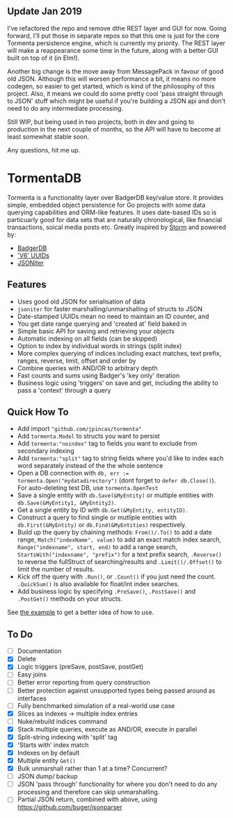 ## Update Jan 2019

I've refactored the repo and remove dthe REST layer and GUI for now.  Going forward, I'll put those in separate repos so that this one is just for the core Tormenta persistence engine, which is currently my priority.  The REST layer will make a reappearance some time in the future, along with a better GUI built on top of it (in Elm!).

Another big change is the move away from MessagePack in favour of good old JSON.  Although this will worsen performance a bit, it means no more codegen, so easier to get started, which is kind of the philosophy of this project. Also, it means we could do some pretty cool 'pass straight through to JSON' stuff which might be useful if you're building a JSON api and don't need to do any intermediate processing.

Still WIP, but being used in two projects, both in dev and going to production in the next couple of months, so the API will have to become at least somewhat stable soon.

Any questions, hit me up.

# TormentaDB

Tormenta is a functionality layer over BadgerDB key/value store.  It provides simple, embedded object persistence for Go projects with some data querying capabilities and ORM-like features.  It uses date-based IDs so is particuarly good for data sets that are naturally chronological, like financial transactions, soical media posts etc. Greatly inspired by [Storm](https://github.com/asdine/storm) and powered by:

- [BadgerDB](https://github.com/dgraph-io/badger)
- ['V6' UUIDs](https://github.com/bradleypeabody/gouuidv6)
- [JSONIter](https://github.com/json-iterator/go)
 

## Features

- Uses good old JSON for serialisation of data
- `jsoniter` for faster marshalling/unmarshalling of structs to JSON
- Date-stamped UUIDs mean no need to maintain an ID counter, and
- You get date range querying and 'created at' field baked in
- Simple basic API for saving and retrieving your objects
- Automatic indexing on all fields (can be skipped)
- Option to index by individual words in strings (split index)
- More complex querying of indices including exact matches, text prefix, ranges, reverse, limit, offset and order by
- Combine queries with AND/OR to arbitrary depth
- Fast counts and sums using Badger's 'key only' iteration
- Business logic using 'triggers' on save and get, including the ability to pass a 'context' through a query


## Quick How To

- Add import `"github.com/jpincas/tormenta"`
- Add `tormenta.Model` to structs you want to persist 
- Add `tormenta:"noindex"` tag to fields you want to exclude from secondary indexing
- Add `tormenta:"split"` tag to string fields where you'd like to index each word separately instead of the the whole sentence
- Open a DB connection with `db, err := tormenta.Open("mydatadirectory")` (dont forget to `defer db.Close()`). For auto-deleting test DB, use `tormenta.OpenTest`
- Save a single entity with `db.Save(&MyEntity)` or multiple entities with `db.Save(&MyEntity1, &MyEntity2)`.
- Get a single entity by ID with `db.Get(&MyEntity, entityID)`.
- Construct a query to find single or mutliple entities with `db.First(&MyEntity)` or `db.Find(&MyEntities)` respectively. 
- Build up the query by chaining methods: `From()/.To()` to add a date range, `Match("indexName", value)` to add an exact match index search, `Range("indexname", start, end)` to add a range search, `StartsWith("indexname", "prefix")` for a text prefix search, `.Reverse()` to reverse the fullStruct of searching/results and `.Limit()/.Offset()` to limit the number of results.
- Kick off the query with `.Run()`, or `.Count()` if you just need the count.  `.QuickSum()` is also available for float/int index searches.
- Add business logic by specifying `.PreSave()`, `.PostSave()` and `.PostGet()` methods on your structs.
	
See [the example](https://github.com/tormenta/example_test.go) to get a better idea of how to use.

## To Do

- [ ] Documentation
- [x] Delete
- [x] Logic triggers (preSave, postSave, postGet)
- [ ] Easy joins
- [ ] Better error reporting from query construction
- [ ] Better protection against unsupported types being passed around as interfaces
- [ ] Fully benchmarked simulation of a real-world use case
- [x] Slices as indexes -> multiple index entries
- [ ] Nuke/rebuild indices command
- [x] Stack multiple queries, execute as AND/OR, execute in parallel
- [x] Split-string indexing with 'split' tag
- [x] 'Starts with' index match
- [x] Indexes on by default
- [x] Multiple entity `Get()`
- [x] Bulk unmarshall rather than 1 at a time? Concurrent?
- [ ] JSON dump/ backup
- [ ] JSON 'pass through' functionality for where you don't need to do any processing and therefore can skip unmarshalling.
- [ ] Partial JSON return, combined with above, using https://github.com/buger/jsonparser